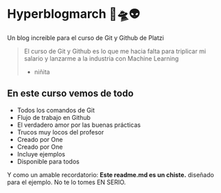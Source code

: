 # Hyperblogmarch 💚🛸👽
Un blog increible para el curso de Git y Github de Platzi
>El curso de Git y Github es lo que me hacia falta para triplicar mi
salario y lanzarme a la industria con Machine Learning
> - niñita

## En este curso vemos de todo
* Todos los comandos de Git
* Flujo de trabajo en Github
* El verdadero amor por las buenas prácticas
* Trucos muy locos del profesor
* Creado por One
* Creado por One
* Incluye ejemplos
* Disponible para todos

Y como un amable recordatorio: **Este readme.md es un chiste.** diseñado
para el ejemplo. No te lo tomes EN SERIO.
